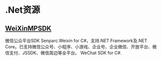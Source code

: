 # .Net资源

## [WeiXinMPSDK](https://github.com/JeffreySu/WeiXinMPSDK)

微信公众平台SDK Senparc.Weixin for C#，支持.NET Framework及.NET Core。已支持微信公众号、小程序、小游戏、企业号、企业微信、开放平台、微信支付、JSSDK、微信周边等全平台。 WeChat SDK for C#. 

